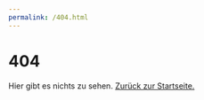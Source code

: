 ```yaml
---
permalink: /404.html
---
```

<!Doctype html>
<html lang="de">
<head>
	<meta charset="utf-8">
	<title>Jetzt lecker Mitglied werden! &middot; imakeyougenoss.in</title>
</head>
<body>
	<h1>404</h1>
	<p>Hier gibt es nichts zu sehen. <a href="/" title="Startseite">Zurück zur Startseite.</a></p>
</body>
</html>
